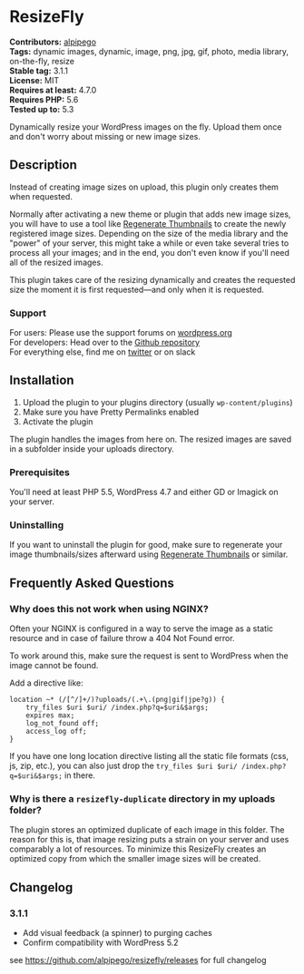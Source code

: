 # ResizeFly #
**Contributors:** [alpipego](https://profiles.wordpress.org/alpipego)  
**Tags:** dynamic images, dynamic, image, png, jpg, gif, photo, media library, on-the-fly, resize  
**Stable tag:** 3.1.1  
**License:** MIT  
**Requires at least:** 4.7.0  
**Requires PHP:** 5.6  
**Tested up to:** 5.3  

Dynamically resize your WordPress images on the fly. Upload them once and don't worry about missing or new image sizes.

## Description ##
Instead of creating image sizes on upload, this plugin only creates them when requested.

Normally after activating a new theme or plugin that adds new image sizes, you will have to use a tool like [Regenerate Thumbnails](https://wordpress.org/plugins/regenerate-thumbnails/) to create the newly registered image sizes. Depending on the size of the media library and the "power" of your server, this might take a while or even take several tries to process all your images; and in the end, you don't even know if you'll need all of the resized images.

This plugin takes care of the resizing dynamically and creates the requested size the moment it is first requested&mdash;and only when it is requested.

### Support ###
For users: Please use the support forums on [wordpress.org](https://wordpress.org/support/plugin/resizefly)<br>
For developers: Head over to the [Github repository](https://github.com/alpipego/resizefly/)<br>
For everything else, find me on [twitter](https://twitter.com/alpipego) or on slack

## Installation ##
1. Upload the plugin to your plugins directory (usually `wp-content/plugins`)
2. Make sure you have Pretty Permalinks enabled
3. Activate the plugin

The plugin handles the images from here on. The resized images are saved in a subfolder inside your uploads directory.

### Prerequisites ###

You'll need at least PHP 5.5, WordPress 4.7 and either GD or Imagick on your server.

### Uninstalling ###

If you want to uninstall the plugin for good, make sure to regenerate your image thumbnails/sizes afterward using [Regenerate Thumbnails](https://wordpress.org/plugins/regenerate-thumbnails/) or similar.

## Frequently Asked Questions ##

### Why does this not work when using NGINX? ###
Often your NGINX is configured in a way to serve the image as a static resource and in case of failure throw a 404 Not Found error.

To work around this, make sure the request is sent to WordPress when the image cannot be found.

Add a directive like:

    location ~* (/[^/]+/)?uploads/(.+\.(png|gif|jpe?g)) {
        try_files $uri $uri/ /index.php?q=$uri&$args;
        expires max;
        log_not_found off;
        access_log off;
    }

If you have one long location directive listing all the static file formats (css, js, zip, etc.), you can also just drop the `try_files $uri $uri/ /index.php?q=$uri&$args;` in there.

### Why is there a `resizefly-duplicate` directory in my uploads folder? ###
The plugin stores an optimized duplicate of each image in this folder. The reason for this is, that image resizing puts a strain on your server and uses comparably a lot of resources. To minimize this ResizeFly creates an optimized copy from which the smaller image sizes will be created.

## Changelog ##

### 3.1.1 ###
* Add visual feedback (a spinner) to purging caches
* Confirm compatibility with WordPress 5.2

see https://github.com/alpipego/resizefly/releases for full changelog
